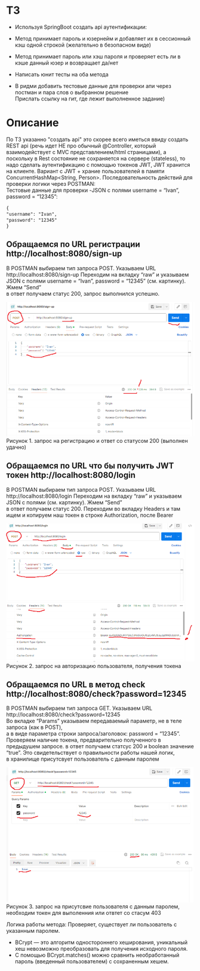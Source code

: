 # ТЗ
* Используя SpringBoot создать api аутентификации:<br>

* Метод принимает пароль и юзернейм и добавляет их в сессионный кэш одной строкой (желательно в безопасном виде)<br>

* Метод принимает пароль или хэш пароля и проверяет есть ли в кэше данный юзер и возвращает да/нет <br>

* Написать юнит тесты на оба метода<br>

* В ридми добавить тестовые данные для проверки апи через постман и пара слов о выбранном решение<br>
Прислать  ссылку на гит, где лежит выполненное задание)<br>

# Описание 

 По ТЗ указанно "создать api" это скорее всего иметься ввиду создать REST api
(речь идет НЕ про обычный @Controller, который взаимодействует с MVC представлением/html страницами),
а поскольку в Rest состояние не сохраняется на сервере (stateless), 
то надо сделать аутентификацию с помощью токенов JWT, JWT хранится на клиенте.
Вариант с JWT + храние пользователей в памяти ConcurrentHashMap<String, Person>.
Последовательность действий для проверки логики через POSTMAN: <br>
Тестовые данные для проверки -JSON с полями username = “Ivan”, password = “12345”:
```
{
"username": "Ivan",
"password": "12345"
}
```
## Обращаемся по URL регистрации http://localhost:8080/sign-up

В POSTMAN выбираем тип запроса POST. Указываем URL http://localhost:8080/sign-up
Переходим на вкладку “raw” и указываем JSON с полями username = “Ivan”, password = “12345” (см. картинку). Жмем “Send” <br>
в ответ получаем статус 200, запрос выполнился успешно. <br>

![](01_images/sign-up.png) <br>
Рисунок 1. запрос на регистрацию и ответ со статусом 200 (выполнен удачно) <br>

## Обращаемся по URL что бы получить JWT токен http://localhost:8080/login

В POSTMAN выбираем тип запроса POST. Указываем URL http://localhost:8080/login 
Переходим на вкладку “raw” и указываем JSON с полями (см. картинку). Жмем “Send” <br>
в ответ получаем статус 200. Переходим во вкладку Headers и там ищем и копируем наш токен в строке Authorization, после Bearer <br>

![](01_images/login.png) <br>
Рисунок 2. запрос на авторизацию пользователя, получения токена <br>

## Обращаемся по URL в метод check http://localhost:8080/check?password=12345

 В POSTMAN выбираем тип запроса GET. Указываем URL http://localhost:8080/check?password=12345  <br>
 Во вкладке “Params” указываем передаваемый параметр, не в теле запроса (как в POST), <br>
 а в виде параметра строки запроса/заголовок: password = “12345”. <br>
 Проверяем наличие токена, предварительно полученного в предыдушем запросе.
 в ответ получаем статсус 200 и boolean значение “true”. Это свидетельствует о правильности работы нашей логик, <br>
 в хранилище присутсвует пользователь с данным паролем <br>

![](01_images/check.png) <br>
Рисунок 3. запрос на присутсвие пользователя с данным паролем, необходим токен для выполенния или отвтет со стасум 403 <br>

Логика работы метода: Проверяет, существует ли пользователь с указанным паролем. <br>
* BCrypt — это алгоритм одностороннего хеширования, уникальный хеш невозможно преобразовать для получения исходного пароля.
* С помощью BCrypt.matches() можно сравнить необработанный пароль (введенный пользователем) с сохраненным хешем.